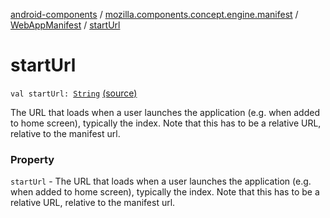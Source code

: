 [android-components](../../index.md) / [mozilla.components.concept.engine.manifest](../index.md) / [WebAppManifest](index.md) / [startUrl](./start-url.md)

# startUrl

`val startUrl: `[`String`](https://kotlinlang.org/api/latest/jvm/stdlib/kotlin/-string/index.html) [(source)](https://github.com/mozilla-mobile/android-components/blob/master/components/concept/engine/src/main/java/mozilla/components/concept/engine/manifest/WebAppManifest.kt#L51)

The URL that loads when a user launches the application (e.g. when added to home screen),
typically the index. Note that this has to be a relative URL, relative to the manifest url.

### Property

`startUrl` - The URL that loads when a user launches the application (e.g. when added to home screen),
typically the index. Note that this has to be a relative URL, relative to the manifest url.